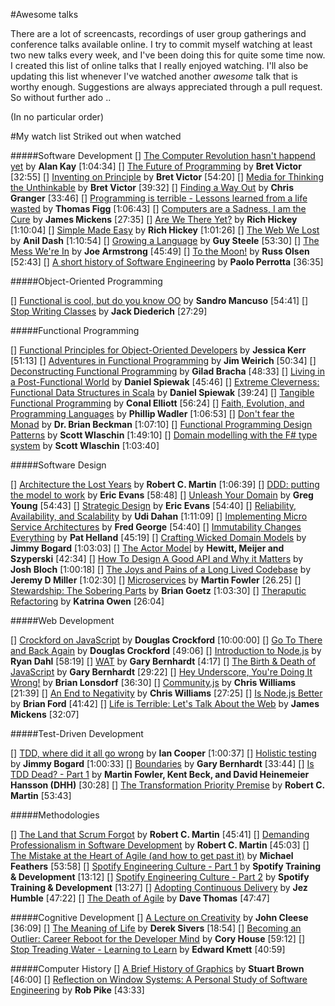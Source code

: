 #Awesome talks

There are a lot of screencasts, recordings of user group gatherings and conference talks available online. I try to commit myself watching at least two new talks every week, and I've been doing this for quite some time now. I created this list of online talks that I really enjoyed watching. I'll also be updating this list whenever I've watched another *awesome* talk that is worthy enough. Suggestions are always appreciated through a pull request. So without further ado ..

(In no particular order)

#My watch list
Striked out when watched

#####Software Development
[] [The Computer Revolution hasn't happend yet](https://www.youtube.com/watch?v=oKg1hTOQXoY) by **Alan Kay** [1:04:34]
[] [The Future of Programming](https://vimeo.com/71278954) by **Bret Victor** [32:55]
[] [Inventing on Principle](https://vimeo.com/36579366) by **Bret Victor** [54:20]
[] [Media for Thinking the Unthinkable](http://worrydream.com/MediaForThinkingTheUnthinkable/) by **Bret Victor** [39:32]
[] [Finding a Way Out](http://www.infoq.com/presentations/reimagining-software) by **Chris Granger** [33:46]
[] [Programming is terrible - Lessons learned from a life wasted](https://www.youtube.com/watch?v=csyL9EC0S0c) by **Thomas Figg** [1:06:43]
[] [Computers are a Sadness, I am the Cure](https://vimeo.com/95066828) by **James Mickens** [27:35]
[] [Are We There Yet?](http://www.infoq.com/presentations/Are-We-There-Yet-Rich-Hickey) by **Rich Hickey** [1:10:04]
[] [Simple Made Easy](http://www.infoq.com/presentations/Simple-Made-Easy) by **Rich Hickey** [1:01:26]
[] [The Web We Lost](https://www.youtube.com/watch?v=9KKMnoTTHJk) by **Anil Dash** [1:10:54]
[] [Growing a Language](https://www.youtube.com/watch?v=_ahvzDzKdB0) by **Guy Steele** [53:30]
[] [The Mess We're In](https://www.youtube.com/watch?v=lKXe3HUG2l4&list=UU_QIfHvN9auy2CoOdSfMWDw) by **Joe Armstrong** [45:49]
[] [To the Moon!](https://www.youtube.com/watch?v=4Sso4HtvJsw) by **Russ Olsen** [52:43]
[] [A short history of Software Engineering](https://www.youtube.com/watch?v=9IPn5Gk_OiM#t=1619) by **Paolo Perrotta** [36:35]

#####Object-Oriented Programming

[] [Functional is cool, but do you know OO](http://www.parleys.com/play/51aa0172e4b01033a7e4b67a/) by **Sandro Mancuso** [54:41]
[] [Stop Writing Classes](http://pyvideo.org/video/880/stop-writing-classes) by **Jack Diederich** [27:29]

#####Functional Programming

[] [Functional Principles for Object-Oriented Developers](http://www.youtube.com/watch?v=pMGY9ViIGNU) by **Jessica Kerr** [51:13]
[] [Adventures in Functional Programming](https://vimeo.com/45140590) by **Jim Weirich** [50:34]
[] [Deconstructing Functional Programming](http://www.infoq.com/presentations/functional-pros-cons) by **Gilad Bracha** [48:33]
[] [Living in a Post-Functional World](http://www.infoq.com/presentations/post-functional-scala-clojure-haskell) by **Daniel Spiewak** [45:46]
[] [Extreme Cleverness: Functional Data Structures in Scala](https://www.youtube.com/watch?v=pNhBQJN44YQ) by **Daniel Spiewak** [39:24]
[] [Tangible Functional Programming](https://www.youtube.com/watch?v=faJ8N0giqzw) by **Conal Elliott** [56:24]
[] [Faith, Evolution, and Programming Languages](https://www.youtube.com/watch?v=8frGknO8rIg) by **Phillip Wadler** [1:06:53]
[] [Don't fear the Monad](https://www.youtube.com/watch?v=ZhuHCtR3xq8) by **Dr. Brian Beckman** [1:07:10]
[] [Functional Programming Design Patterns](https://skillsmatter.com/skillscasts/6120-functional-programming-design-patterns-with-scott-wlaschin) by **Scott Wlaschin** [1:49:10]
[] [Domain modelling with the F# type system](http://vimeo.com/97507575) by **Scott Wlaschin** [1:03:40]

#####Software Design

[] [Architecture the Lost Years](http://www.confreaks.com/videos/759-rubymidwest2011-keynote-architecture-the-lost-years) by **Robert C. Martin** [1:06:39]
[] [DDD: putting the model to work](http://www.infoq.com/presentations/model-to-work-evans) by **Eric Evans** [58:48]
[] [Unleash Your Domain](https://vimeo.com/19428577) by **Greg Young** [54:43]
[] [Strategic Design](http://www.infoq.com/presentations/strategic-design-evans) by **Eric Evans** [54:40]
[] [Reliability, Availability, and Scalability](https://vimeo.com/6222577) by **Udi Dahan** [1:11:09]
[] [Implementing Micro Service Architectures](https://vimeo.com/79866979) by **Fred George** [54:40]
[] [Immutability Changes Everything](http://vimeo.com/52831373) by **Pat Helland** [45:19]
[] [Crafting Wicked Domain Models](https://vimeo.com/43598193) by **Jimmy Bogard** [1:03:03]
[] [The Actor Model](http://channel9.msdn.com/Shows/Going+Deep/Hewitt-Meijer-and-Szyperski-The-Actor-Model-everything-you-wanted-to-know-but-were-afraid-to-ask) by **Hewitt, Meijer and Szyperski** [42:34]
[] [How To Design A Good API and Why it Matters](http://www.youtube.com/watch?v=aAb7hSCtvGw) by **Josh Bloch** [1:00:18]
[] [The Joys and Pains of a Long Lived Codebase](http://www.infoq.com/presentations/Lessons-Learned-Jeremy-Miller) by **Jeremy D Miller** [1:02:30]
[] [Microservices](https://www.youtube.com/watch?v=wgdBVIX9ifA) by **Martin Fowler** [26.25]
[] [Stewardship: The Sobering Parts](https://www.youtube.com/watch?v=2y5Pv4yN0b0) by **Brian Goetz** [1:03:30]
[] [Theraputic Refactoring](https://www.youtube.com/watch?v=J4dlF0kcThQ) by **Katrina Owen** [26:04]

#####Web Development

[] [Crockford on JavaScript](http://yuiblog.com/crockford/) by **Douglas Crockford** [10:00:00]
[] [Go To There and Back Again](http://vimeo.com/78893726) by **Douglas Crockford** [49:06]
[] [Introduction to Node.js](http://www.yuiblog.com/blog/2010/05/20/video-dahl/) by **Ryan Dahl** [58:19]
[] [WAT](https://www.destroyallsoftware.com/talks/wat) by **Gary Bernhardt** [4:17]
[] [The Birth & Death of JavaScript](https://www.destroyallsoftware.com/talks/the-birth-and-death-of-javascript) by **Gary Bernhardt** [29:22]
[] [Hey Underscore, You're Doing It Wrong!](http://www.youtube.com/watch?v=m3svKOdZijA) by **Brian Lonsdorf** [36:30]
[] [Community.js](https://www.youtube.com/watch?v=23Yxji-tEfc) by **Chris Williams** [21:39]
[] [An End to Negativity](https://www.youtube.com/watch?v=17rkSdkc5TI) by **Chris Williams** [27:25]
[] [Is Node.js Better](https://www.youtube.com/watch?v=C5fa1LZYodQ) by **Brian Ford** [41:42]
[] [Life is Terrible: Let's Talk About the Web](http://vimeo.com/111122950) by **James Mickens** [32:07]

#####Test-Driven Development

[] [TDD, where did it all go wrong](http://vimeo.com/68375232) by **Ian Cooper** [1:00:37]
[] [Holistic testing](http://vimeo.com/68390508) by **Jimmy Bogard** [1:00:33]
[] [Boundaries](https://www.destroyallsoftware.com/talks/boundaries) by **Gary Bernhardt** [33:44]
[] [Is TDD Dead? - Part 1](https://www.youtube.com/watch?v=z9quxZsLcfo) by **Martin Fowler, Kent Beck, and David Heinemeier Hansson (DHH)** [30:28]
[] [The Transformation Priority Premise](https://www.youtube.com/watch?v=B93QezwTQpI) by **Robert C. Martin** [53:43]

#####Methodologies

[] [The Land that Scrum Forgot](https://www.youtube.com/watch?v=hG4LH6P8Syk) by **Robert C. Martin** [45:41]
[] [Demanding Professionalism in Software Development](https://www.youtube.com/watch?v=p0O1VVqRSK0) by **Robert C. Martin** [45:03]
[] [The Mistake at the Heart of Agile (and how to get past it)](http://ndc2011.macsimum.no/mp4/Day1%20Wednesday/Track4%201500-1600.mp4) by **Michael Feathers** [53:58]
[] [Spotify Engineering Culture - Part 1](https://vimeo.com/85490944) by **Spotify Training & Development** [13:12]
[] [Spotify Engineering Culture - Part 2](http://vimeo.com/94950270) by **Spotify Training & Development** [13:27]
[] [Adopting Continuous Delivery](http://vimeo.com/68320415) by **Jez Humble** [47:22]
[] [The Death of Agile](http://www.thoughtworks.com/talks/the-death-of-agile) by **Dave Thomas** [47:47]

#####Cognitive Development
[] [A Lecture on Creativity](https://www.youtube.com/watch?v=Qby0ed4aVpo) by **John Cleese** [36:09]
[] [The Meaning of Life](https://www.youtube.com/watch?v=zzcCWEb-tyk) by **Derek Sivers** [18:54]
[] [Becoming an Outlier: Career Reboot for the Developer Mind](https://vimeo.com/97415346) by **Cory House** [59:12]
[] [Stop Treading Water - Learning to Learn](https://yow.eventer.com/yow-2014-1222/stop-treading-water-learning-to-learn-by-edward-kmett-1750) by **Edward Kmett** [40:59]

#####Computer History
[] [A Brief History of Graphics](https://www.youtube.com/playlist?list=PLOQZmjD6P2HlOoEVKOPaCFvLnjP865X1f) by **Stuart Brown** [46:00]
[] [Reflection on Window Systems: A Personal Study of Software Engineering](http://epresence.kmdi.utoronto.ca/1/watch/630.aspx) by **Rob Pike** [43:33]
